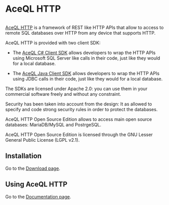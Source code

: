 # AceQL HTTP
<img src="https://www.aceql.com/favicon.png" alt=""/>

<a href="https://www.aceql.com">AceQL HTTP</a> is a framework of REST like HTTP APIs that allow to access to 
remote SQL databases over HTTP from any device that supports HTTP. 

AceQL HTTP is provided with two client SDK:

* The <a href="https://github.com/kawansoft/AceQL.Client">AceQL C# Client SDK</a> allows developers to wrap the HTTP APIs using 
  Microsoft SQL Server like calls in their code, just like they would for a local database.
  
* The <a href="https://github.com/kawansoft/aceql-http-client-sdk">AceQL Java Client SDK</a> allows developers to wrap the HTTP APIs 
  using JDBC calls in their code, just like they would for a local database.

The SDKs are licensed under Apache 2.0: you can use them in your commercial 
software freely and without any constraint.

Security has been taken into account from the design: It as allowed to specify 
and code strong security rules in order to protect the databases.

AceQL HTTP Open Source Edition allows to access main open source databases:
MariaDB/MySQL and PostrgeSQL.

AceQL HTTP Open Source Edition is licensed through the GNU Lesser General
Public License (LGPL v2.1).

## Installation  ##

Go to the <a href="https://www.aceql.com/aceql-download-page.html">Download page</a>. 

## Using AceQL HTTP ##

Go to the <a href="https://www.aceql.com/documentation">Documentation page</a>. 
